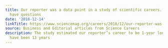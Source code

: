 ```yaml
---
title: Our reporter was a data point in a study of scientific careers. She and others
  have questions
date: '2018-12-14'
linkTitle: https://www.sciencemag.org/careers/2018/12/our-reporter-was-data-point-study-scientific-careers-she-and-others-have-questions
source: Business and Editorial articles from Science Careers
description: The study estimated our reporter’s career to be 1-year long. It should
  have been 13 years
---
```


